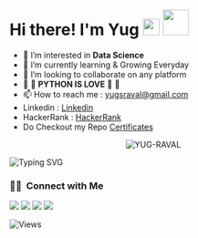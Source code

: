 # Hi there! I'm Yug <img src="https://media.giphy.com/media/hvRJCLFzcasrR4ia7z/giphy.gif" width="29px">  <img src="https://github.com/TheDudeThatCode/TheDudeThatCode/blob/master/Assets/Developer.gif" width="45px">

- 👀 I’m interested in **Data Science**
- 🌱 I’m currently learning & Growing Everyday
- 💞️ I’m looking to collaborate on any platform
- 💖 💖 **PYTHON IS LOVE** 💖 💖
- 📫 How to reach me : yugsraval@gmail.com
- Linkedin : <a href="https://www.linkedin.com/in/yug-raval-6111a9171/">Linkedin</a>
- HackerRank : <a href="https://www.hackerrank.com/yugsraval">HackerRank</a>
- Do Checkout my Repo <a href="https://github.com/YUG-RAVAL/Certificates">Certificates</a>


<p align="center"> <img src="https://github-readme-stats.vercel.app/api?username=YUG-RAVAL&show_icons=true&theme=gotham" alt="YUG-RAVAL" />
  
![Typing SVG](https://readme-typing-svg.herokuapp.com?width=640&lines=Do+Checkout+my+Repos+You+Will+find+Something+Interesting😜+......) 


### 🤝🏻 &nbsp;Connect with Me

<p align="center">

<a href="https://www.linkedin.com/in/yug-raval-6111a9171/"><img src="https://img.shields.io/badge/-Yug%20Raval-0077B5?style=flat-square&logo=Linkedin&logoColor=white"/></a>
<a href="mailto:yugsraval@gmail.com"><img src="https://img.shields.io/badge/-yugsraval@gmail.com-D14836?style=flat-square&logo=Gmail&logoColor=white"/></a>
<a href="https://www.hackerrank.com/yugsraval"><img src="https://img.shields.io/badge/-@yugraval-333333?style=flat-square&logo=hackerrank"/></a>
<a href="https://www.instagram.com/yug._.8/"><img src="https://img.shields.io/badge/-@yug._.8-E4405F?style=flat-square&logo=Instagram&logoColor=white"/></a>

</p>
  
  
![Views](https://komarev.com/ghpvc/?username=YUG-RAVAL)
  


<!---
YUG-RAVAL/YUG-RAVAL is a ✨ special ✨ repository because its `README.md` (this file) appears on your GitHub profile.
You can click the Preview link to take a look at your changes.
--->

